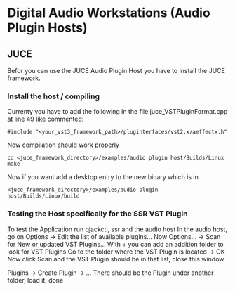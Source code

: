 # Digital Audio Workstations (Audio Plugin Hosts)

## JUCE 

Befor you can use the JUCE Audio Plugin Host you have to install the JUCE framework.

### Install the host / compiling
Currenty you have to add the following in the file juce_VSTPluginFormat.cpp at line 49 like commented:

```
#include "<your_vst3_framework_path>/pluginterfaces/vst2.x/aeffectx.h"
```

Now compilation should work properly

```
cd <juce_framework_directory>/examples/audio plugin host/Builds/Linux
make
```

Now if you want add a desktop entry to the new binary which is in

```
<juce_framework_directory>/examples/audio plugin host/Builds/Linux/build
```

### Testing the Host specifically for the SSR VST Plugin

To test the Application run qjackctl, ssr and the audio host
In the audio host, go on Options -> Edit the list of available plugins...
Now Options... -> Scan for New or updated VST Plugins...
With + you can add an addition folder to look for VST Plugins
Go to the folder where the VST Plugin is located -> OK
Now click Scan and the VST Plugin should be in that list, close this window

Plugins -> Create Plugin -> ...
There should be the Plugin under another folder, load it, done